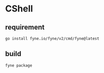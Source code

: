 # CShell
## requirement
```shell
go install fyne.io/fyne/v2/cmd/fyne@latest
```

## build
```shell
fyne package 
```